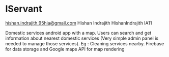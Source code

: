 # IServant
hishan.indrajith.95hia@gmail.com Hishan Indrajith HishanIndrajith IA11

Domestic services android app with a map. Users can search and get information about nearest domestic services (Very simple admin panel is needed to manage those services). Eg : Cleaning services nearby. Firebase for data storage and Google maps API for map rendering
